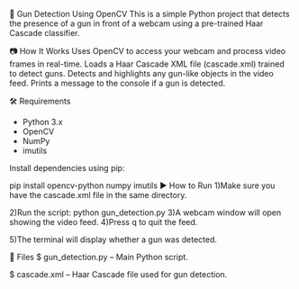 🔫 Gun Detection Using OpenCV
This is a simple Python project that detects the presence of a gun in front of a webcam using a pre-trained Haar Cascade classifier.

📷 How It Works
Uses OpenCV to access your webcam and process video frames in real-time.
Loads a Haar Cascade XML file (cascade.xml) trained to detect guns.
Detects and highlights any gun-like objects in the video feed.
Prints a message to the console if a gun is detected.

🛠️ Requirements
* Python 3.x
* OpenCV
* NumPy
* imutils

Install dependencies using pip:

pip install opencv-python numpy imutils
▶️ How to Run
1)Make sure you have the cascade.xml file in the same directory.

2)Run the script:
python gun_detection.py
3)A webcam window will open showing the video feed.
4)Press q to quit the feed.

5)The terminal will display whether a gun was detected.

📁 Files
$ gun_detection.py – Main Python script.

$ cascade.xml – Haar Cascade file used for gun detection.

